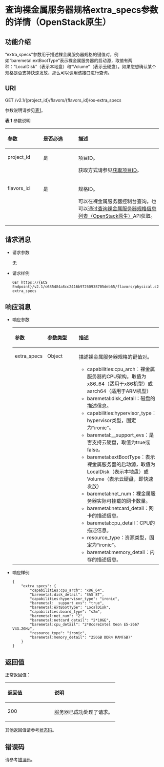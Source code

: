 # 查询裸金属服务器规格extra\_specs参数的详情（OpenStack原生）<a name="ZH-CN_TOPIC_0114885743"></a>

## 功能介绍<a name="section62221755111516"></a>

“extra\_specs”参数用于描述裸金属服务器规格的键值对，例如“baremetal:extBootType”表示裸金属服务器的启动源，取值有两种：“LocalDisk”（表示本地盘）和“Volume”（表示云硬盘）。如果您想确认某个规格是否支持快速发放，那么可以调用该接口进行查询。

## URI<a name="section116617920169"></a>

GET /v2.1/\{project\_id\}/flavors/\{flavors\_id\}/os-extra\_specs

参数说明请参见[表1](#table955744812451)。

**表 1**  参数说明

<a name="table955744812451"></a>
<table><thead align="left"><tr id="row1155794814454"><th class="cellrowborder" valign="top" width="23.232323232323232%" id="mcps1.2.4.1.1"><p id="zh-cn_topic_0057973064_p26298136"><a name="zh-cn_topic_0057973064_p26298136"></a><a name="zh-cn_topic_0057973064_p26298136"></a>参数</p>
</th>
<th class="cellrowborder" valign="top" width="22.732273227322732%" id="mcps1.2.4.1.2"><p id="zh-cn_topic_0057973064_p49774232"><a name="zh-cn_topic_0057973064_p49774232"></a><a name="zh-cn_topic_0057973064_p49774232"></a>是否必选</p>
</th>
<th class="cellrowborder" valign="top" width="54.03540354035403%" id="mcps1.2.4.1.3"><p id="zh-cn_topic_0057973064_p5180964"><a name="zh-cn_topic_0057973064_p5180964"></a><a name="zh-cn_topic_0057973064_p5180964"></a>描述</p>
</th>
</tr>
</thead>
<tbody><tr id="row13559114874517"><td class="cellrowborder" valign="top" width="23.232323232323232%" headers="mcps1.2.4.1.1 "><p id="zh-cn_topic_0057973064_p35224963"><a name="zh-cn_topic_0057973064_p35224963"></a><a name="zh-cn_topic_0057973064_p35224963"></a>project_id</p>
</td>
<td class="cellrowborder" valign="top" width="22.732273227322732%" headers="mcps1.2.4.1.2 "><p id="zh-cn_topic_0057973064_p34649765"><a name="zh-cn_topic_0057973064_p34649765"></a><a name="zh-cn_topic_0057973064_p34649765"></a>是</p>
</td>
<td class="cellrowborder" valign="top" width="54.03540354035403%" headers="mcps1.2.4.1.3 "><p id="zh-cn_topic_0057973064_p55167604"><a name="zh-cn_topic_0057973064_p55167604"></a><a name="zh-cn_topic_0057973064_p55167604"></a>项目ID。</p>
<p id="p652825144113"><a name="p652825144113"></a><a name="p652825144113"></a>获取方式请参见<a href="获取项目ID.md">获取项目ID</a>。</p>
</td>
</tr>
<tr id="row255944854514"><td class="cellrowborder" valign="top" width="23.232323232323232%" headers="mcps1.2.4.1.1 "><p id="zh-cn_topic_0057973064_p18974100"><a name="zh-cn_topic_0057973064_p18974100"></a><a name="zh-cn_topic_0057973064_p18974100"></a>flavors_id</p>
</td>
<td class="cellrowborder" valign="top" width="22.732273227322732%" headers="mcps1.2.4.1.2 "><p id="zh-cn_topic_0057973064_p60507121"><a name="zh-cn_topic_0057973064_p60507121"></a><a name="zh-cn_topic_0057973064_p60507121"></a>是</p>
</td>
<td class="cellrowborder" valign="top" width="54.03540354035403%" headers="mcps1.2.4.1.3 "><p id="zh-cn_topic_0057973064_p2129750"><a name="zh-cn_topic_0057973064_p2129750"></a><a name="zh-cn_topic_0057973064_p2129750"></a>规格ID。</p>
<p id="p1461914516495"><a name="p1461914516495"></a><a name="p1461914516495"></a>可以在裸金属服务器控制台查询，也可以通过<a href="查询裸金属服务器规格信息列表（OpenStack原生）.md">查询裸金属服务器规格信息列表（OpenStack原生）</a>API获取。</p>
</td>
</tr>
</tbody>
</table>

## 请求消息<a name="section1517812126172"></a>

-   请求参数

    无

-   请求样例

    ```
    GET https://{ECS Endpoint}/v2.1/c685484a8cc2416b97260938705deb65/flavors/physical.s2.medium/os-extra_specs
    ```


## 响应消息<a name="section3899184185"></a>

-   响应参数

    <a name="zh-cn_topic_0057973064_table28168569"></a>
    <table><thead align="left"><tr id="zh-cn_topic_0057973064_row26406300"><th class="cellrowborder" valign="top" width="21.95%" id="mcps1.1.4.1.1"><p id="p59978491115233"><a name="p59978491115233"></a><a name="p59978491115233"></a>参数</p>
    </th>
    <th class="cellrowborder" valign="top" width="21.95%" id="mcps1.1.4.1.2"><p id="p26419641115233"><a name="p26419641115233"></a><a name="p26419641115233"></a>参数类型</p>
    </th>
    <th class="cellrowborder" valign="top" width="56.10000000000001%" id="mcps1.1.4.1.3"><p id="p64181866115233"><a name="p64181866115233"></a><a name="p64181866115233"></a>描述</p>
    </th>
    </tr>
    </thead>
    <tbody><tr id="zh-cn_topic_0057973064_row46433444"><td class="cellrowborder" valign="top" width="21.95%" headers="mcps1.1.4.1.1 "><p id="zh-cn_topic_0057973064_p3012613"><a name="zh-cn_topic_0057973064_p3012613"></a><a name="zh-cn_topic_0057973064_p3012613"></a>extra_specs</p>
    </td>
    <td class="cellrowborder" valign="top" width="21.95%" headers="mcps1.1.4.1.2 "><p id="zh-cn_topic_0057973064_p42695066"><a name="zh-cn_topic_0057973064_p42695066"></a><a name="zh-cn_topic_0057973064_p42695066"></a>Object</p>
    </td>
    <td class="cellrowborder" valign="top" width="56.10000000000001%" headers="mcps1.1.4.1.3 "><p id="zh-cn_topic_0057973064_p9931138"><a name="zh-cn_topic_0057973064_p9931138"></a><a name="zh-cn_topic_0057973064_p9931138"></a>描述裸金属服务器规格的键值对。</p>
    <a name="ul6746628171115"></a><a name="ul6746628171115"></a><ul id="ul6746628171115"><li>capabilities:cpu_arch：裸金属服务器的CPU架构，取值为x86_64（适用于x86机型）或aarch64（适用于ARM机型）</li><li>baremetal:disk_detail：磁盘的描述信息。</li><li>capabilities:hypervisor_type：hypervisor类型，固定为“ironic”。</li><li>baremetal:__support_evs：是否支持云硬盘，取值为true或false。</li><li>baremetal:extBootType：表示裸金属服务器的启动源，取值为LocalDisk（表示本地盘）或Volume（表示云硬盘，即快速发放）</li><li>baremetal:net_num：裸金属服务器实际可挂载的网卡数量。</li><li>baremetal:netcard_detail：网卡的描述信息。</li><li>baremetal:cpu_detail：CPU的描述信息。</li><li>resource_type：资源类型，固定为“ironic”。</li><li>baremetal:memory_detail：内存的描述信息。</li></ul>
    </td>
    </tr>
    </tbody>
    </table>


-   响应样例

    ```
    {
        "extra_specs": {
            "capabilities:cpu_arch": "x86_64",
            "baremetal:disk_detail": "SAS 8T",
            "capabilities:hypervisor_type": "ironic",
            "baremetal:__support_evs": "true",
            "baremetal:extBootType": "LocalDisk",
            "capabilities:board_type": "s2m",
            "baremetal:net_num": "2",
            "baremetal:netcard_detail": "2*10GE",
            "baremetal:cpu_detail": "2*8coreIntel Xeon E5-2667 V43.2GHz",
            "resource_type": "ironic",
            "baremetal:memory_detail": "256GB DDR4 RAM(GB)"
        }
    }
    ```


## 返回值<a name="section7610951"></a>

正常返回值：

<a name="zh-cn_topic_0106040941_table753804619176"></a>
<table><thead align="left"><tr id="zh-cn_topic_0106040941_row10735134615172"><th class="cellrowborder" valign="top" width="42.42%" id="mcps1.1.3.1.1"><p id="zh-cn_topic_0106040941_p19735204616177"><a name="zh-cn_topic_0106040941_p19735204616177"></a><a name="zh-cn_topic_0106040941_p19735204616177"></a>返回值</p>
</th>
<th class="cellrowborder" valign="top" width="57.58%" id="mcps1.1.3.1.2"><p id="zh-cn_topic_0106040941_p207355465176"><a name="zh-cn_topic_0106040941_p207355465176"></a><a name="zh-cn_topic_0106040941_p207355465176"></a>说明</p>
</th>
</tr>
</thead>
<tbody><tr id="zh-cn_topic_0106040941_row1473514621713"><td class="cellrowborder" valign="top" width="42.42%" headers="mcps1.1.3.1.1 "><p id="zh-cn_topic_0106040941_p13735144611178"><a name="zh-cn_topic_0106040941_p13735144611178"></a><a name="zh-cn_topic_0106040941_p13735144611178"></a>200</p>
</td>
<td class="cellrowborder" valign="top" width="57.58%" headers="mcps1.1.3.1.2 "><p id="zh-cn_topic_0106040941_p207351246161711"><a name="zh-cn_topic_0106040941_p207351246161711"></a><a name="zh-cn_topic_0106040941_p207351246161711"></a>服务器已成功处理了请求。</p>
</td>
</tr>
</tbody>
</table>

其他返回值请参考[状态码](状态码.md)。

## 错误码<a name="section14752650154917"></a>

请参考[错误码](错误码.md)。

